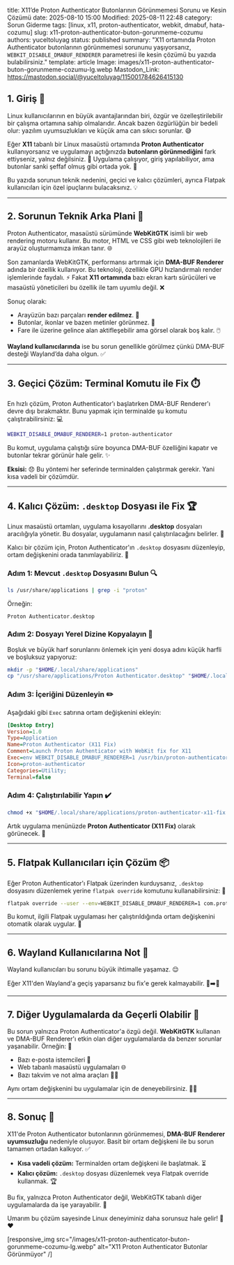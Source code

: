 title: X11’de Proton Authenticator Butonlarının Görünmemesi Sorunu ve Kesin Çözümü
date: 2025-08-10 15:00
Modified: 2025-08-11 22:48
category: Sorun Giderme
tags: [linux, x11, proton-authenticator, webkit, dmabuf, hata-cozumu]
slug: x11-proton-authenticator-buton-gorunmeme-cozumu
authors: yuceltoluyag
status: published
summary: "X11 ortamında Proton Authenticator butonlarının görünmemesi sorununu yaşıyorsanız, `WEBKIT_DISABLE_DMABUF_RENDERER` parametresi ile kesin çözümü bu yazıda bulabilirsiniz."
template: article
Image: images/x11-proton-authenticator-buton-gorunmeme-cozumu-lg.webp
Mastodon_Link: https://mastodon.social/@yuceltoluyag/115001784626415130


## 1. Giriş 🌟
Linux kullanıcılarının en büyük avantajlarından biri, özgür ve özelleştirilebilir bir çalışma ortamına sahip olmalarıdır. Ancak bazen özgürlüğün bir bedeli olur: yazılım uyumsuzlukları ve küçük ama can sıkıcı sorunlar. 😅

Eğer **X11** tabanlı bir Linux masaüstü ortamında **Proton Authenticator** kullanıyorsanız ve uygulamayı açtığınızda **butonların görünmediğini** fark ettiyseniz, yalnız değilsiniz. 🤝 Uygulama çalışıyor, giriş yapılabiliyor, ama butonlar sanki şeffaf olmuş gibi ortada yok. 👻

Bu yazıda sorunun teknik nedenini, geçici ve kalıcı çözümleri, ayrıca Flatpak kullanıcıları için özel ipuçlarını bulacaksınız. 💡

---

## 2. Sorunun Teknik Arka Plani 🔧
Proton Authenticator, masaüstü sürümünde **WebKitGTK** isimli bir web rendering motoru kullanır. Bu motor, HTML ve CSS gibi web teknolojileri ile arayüz oluşturmamıza imkan tanır. 🌐

Son zamanlarda WebKitGTK, performansı artırmak için **DMA-BUF Renderer** adında bir özellik kullanıyor. Bu teknoloji, özellikle GPU hızlandırmalı render işlemlerinde faydalı. ⚡ Fakat **X11 ortamında** bazı ekran kartı sürücüleri ve masaüstü yöneticileri bu özellik ile tam uyumlu değil. ❌

Sonuç olarak:
- Arayüzün bazı parçaları **render edilmez**. 🚫
- Butonlar, ikonlar ve bazen metinler görünmez. 👀
- Fare ile üzerine gelince alan aktifleşebilir ama görsel olarak boş kalır. 🖱️

**Wayland kullanıcılarında** ise bu sorun genellikle görülmez çünkü DMA-BUF desteği Wayland’da daha olgun. ✅

---

## 3. Geçici Çözüm: Terminal Komutu ile Fix ⏱️
En hızlı çözüm, Proton Authenticator'ı başlatırken DMA-BUF Renderer'ı devre dışı bırakmaktır. Bunu yapmak için terminalde şu komutu çalıştırabilirsiniz: 💻

```bash
WEBKIT_DISABLE_DMABUF_RENDERER=1 proton-authenticator
```

Bu komut, uygulama çalıştığı süre boyunca DMA-BUF özelliğini kapatır ve butonlar tekrar görünür hale gelir. ✨

**Eksisi:** 😞
Bu yöntemi her seferinde terminalden çalıştırmak gerekir. Yani kısa vadeli bir çözümdür.

---

## 4. Kalıcı Çözüm: `.desktop` Dosyası ile Fix 🏆
Linux masaüstü ortamları, uygulama kısayollarını **.desktop** dosyaları aracılığıyla yönetir. Bu dosyalar, uygulamanın nasıl çalıştırılacağını belirler. 📁

Kalıcı bir çözüm için, Proton Authenticator'ın `.desktop` dosyasını düzenleyip, ortam değişkenini orada tanımlayabiliriz. 🔧

### Adım 1: Mevcut `.desktop` Dosyasını Bulun 🔍
```bash
ls /usr/share/applications | grep -i "proton"
```
Örneğin:
```
Proton Authenticator.desktop
```

### Adım 2: Dosyayı Yerel Dizine Kopyalayın 📂
Boşluk ve büyük harf sorunlarını önlemek için yeni dosya adını küçük harfli ve boşluksuz yapıyoruz:
```bash
mkdir -p "$HOME/.local/share/applications"
cp "/usr/share/applications/Proton Authenticator.desktop" "$HOME/.local/share/applications/proton-authenticator-x11-fix.desktop"
```

### Adım 3: İçeriğini Düzenleyin ✏️
Aşağıdaki gibi `Exec` satırına ortam değişkenini ekleyin:
```ini
[Desktop Entry]
Version=1.0
Type=Application
Name=Proton Authenticator (X11 Fix)
Comment=Launch Proton Authenticator with WebKit fix for X11
Exec=env WEBKIT_DISABLE_DMABUF_RENDERER=1 /usr/bin/proton-authenticator
Icon=proton-authenticator
Categories=Utility;
Terminal=false
```

### Adım 4: Çalıştırılabilir Yapın ✔️
```bash
chmod +x "$HOME/.local/share/applications/proton-authenticator-x11-fix.desktop"
```

Artık uygulama menünüzde **Proton Authenticator (X11 Fix)** olarak görünecek. 🎉

---

## 5. Flatpak Kullanıcıları için Çözüm 📦
Eğer Proton Authenticator'ı Flatpak üzerinden kurduysanız, `.desktop` dosyasını düzenlemek yerine `flatpak override` komutunu kullanabilirsiniz: 🐧

```bash
flatpak override --user --env=WEBKIT_DISABLE_DMABUF_RENDERER=1 com.protonmail.proton-authenticator
```

Bu komut, ilgili Flatpak uygulaması her çalıştırıldığında ortam değişkenini otomatik olarak uygular. 🔄

---

## 6. Wayland Kullanıcılarına Not 🌈
Wayland kullanıcıları bu sorunu büyük ihtimalle yaşamaz. 😌

Eğer X11'den Wayland'a geçiş yaparsanız bu fix'e gerek kalmayabilir. 🔄➡️🌈

---

## 7. Diğer Uygulamalarda da Geçerli Olabilir 🔄
Bu sorun yalnızca Proton Authenticator'a özgü değil. **WebKitGTK** kullanan ve DMA-BUF Renderer'ı etkin olan diğer uygulamalarda da benzer sorunlar yaşanabilir. Örneğin: 🧩

* Bazı e-posta istemcileri 📧
* Web tabanlı masaüstü uygulamaları 🌐
* Bazı takvim ve not alma araçları 📅📝

Aynı ortam değişkenini bu uygulamalar için de deneyebilirsiniz. 👨‍🔬

---

## 8. Sonuç 🏁
X11'de Proton Authenticator butonlarının görünmemesi, **DMA-BUF Renderer uyumsuzluğu** nedeniyle oluşuyor. Basit bir ortam değişkeni ile bu sorun tamamen ortadan kalkıyor. ✅

* **Kısa vadeli çözüm:** Terminalden ortam değişkeni ile başlatmak. ⏳
* **Kalıcı çözüm:** `.desktop` dosyası düzenlemek veya Flatpak override kullanmak. 🏆

Bu fix, yalnızca Proton Authenticator değil, WebKitGTK tabanlı diğer uygulamalarda da işe yarayabilir. 💯

Umarım bu çözüm sayesinde Linux deneyiminiz daha sorunsuz hale gelir! 🐧❤️

[responsive_img src="/images/x11-proton-authenticator-buton-gorunmeme-cozumu-lg.webp" alt="X11 Proton Authenticator Butonlar Görünmüyor" /]